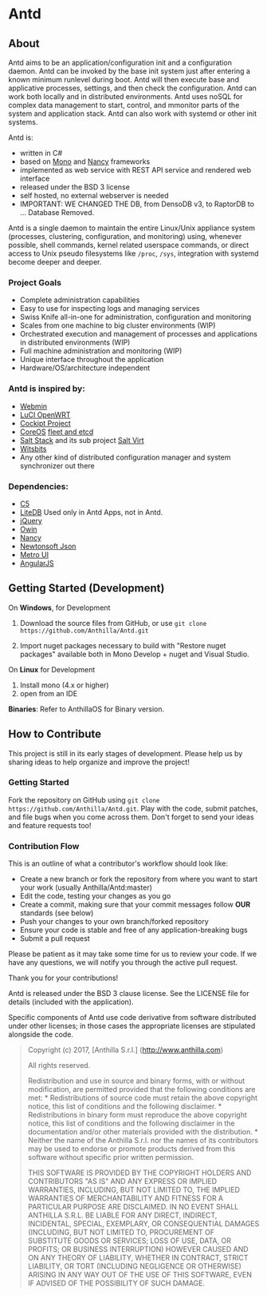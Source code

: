Antd
====

About
-----
 
Antd aims to be an application/configuration init and a configuration daemon. Antd can be invoked by the base init system just after entering a known minimum runlevel during boot. Antd will then execute base and applicative processes, settings, and then check the configuration. Antd can work both locally and in distributed environments. Antd uses noSQL for complex data management to start, control, and mmonitor parts of the system and application stack. Antd can also work with systemd or other init systems.

Antd is:
- written in C#
- based on [Mono](http://www.mono-project.com/) and [Nancy](https://github.com/NancyFx/Nancy) frameworks
- implemented as web service with REST API service and rendered web interface
- released under the BSD 3 license
- self hosted, no external webserver is needed
- IMPORTANT: WE CHANGED THE DB, from DensoDB v3, to RaptorDB to ... Database Removed.

Antd is a single daemon to maintain the entire Linux/Unix appliance system (processes, clustering, configuration, and monitoring) using, whenever possible, shell commands, kernel related userspace commands, or direct access to Unix pseudo filesystems like <code>/proc</code>, <code>/sys</code>, integration with systemd become deeper and deeper.

### Project Goals
- Complete administration capabilities
- Easy to use for inspecting logs and managing services
- Swiss Knife all-in-one for administration, configuration and monitoring
- Scales from one machine to big cluster environments (WIP)
- Orchestrated execution and management of processes and applications in distributed environments (WIP)
- Full machine administration and monitoring (WIP)
- Unique interface throughout the application
- Hardware/OS/architecture independent 

### Antd is inspired by:
- [Webmin](http://www.webmin.com/)
- [LuCI OpenWRT](http://wiki.openwrt.org/doc/howto/luci.essentials)
- [Cockipt Project](http://cockipt-project.org)
- [CoreOS](https://coreos.com/using-coreos/) [fleet and etcd](https://github.com/coreos/fleet/blob/master)
- [Salt Stack](http://saltstack.com/community/) and its sub project [Salt Virt](http://docs.saltstack.com/en/latest/topics/virt/)
- [Witsbits](http://witsbits.com/)
- Any other kind of distributed configuration manager and system synchronizer out there

### Dependencies:
- [C5](https://github.com/sestoft/C5/)
- [LiteDB](https://github.com/mbdavid/LiteDB) Used only in Antd Apps, not in Antd.
- [jQuery](https://github.com/jquery/jquery)
- [Owin](https://github.com/owin/owin)
- [Nancy](https://github.com/NancyFx/Nancy)
- [Newtonsoft Json](https://github.com/JamesNK/Newtonsoft.Json)
- [Metro UI](https://github.com/olton/Metro-UI-CSS) 
- [AngularJS](https://github.com/angular/angular.js/) 

Getting Started (Development)
---------------

On <b>Windows</b>, for Development

1. Download the source files from GitHub, or use `git clone https://github.com/Anthilla/Antd.git`

2. Import nuget packages necessary to build with "Restore nuget packages" available both in Mono Develop + nuget and Visual Studio.

On <b>Linux</b> for Development 

1. Install mono (4.x or higher)
2. open from an IDE

<b>Binaries</b>: Refer to AnthillaOS for Binary version.


How to Contribute
-----------------

This project is still in its early stages of development. Please help us by sharing ideas to help organize and improve the project!

### Getting Started

Fork the repository on GitHub using `git clone https://github.com/Anthilla/Antd.git`. 
Play with the code, submit patches, and file bugs when you come across them. Don't forget to send your ideas and feature requests too!

### Contribution Flow

This is an outline of what a contributor's workflow should look like:

- Create a new branch or fork the repository from where you want to start your work (usually Anthilla/Antd:master)
- Edit the code, testing your changes as you go
- Create a commit, making sure that your commit messages follow **OUR** standards (see below)
- Push your changes to your own branch/forked repository
- Ensure your code is stable and free of any application-breaking bugs
- Submit a pull request

Please be patient as it may take some time for us to review your code. If we have any questions, we will notify you through the active pull request.

Thank you for your contributions!

Antd is released under the BSD 3 clause license. See the LICENSE file for details (included with the application).

Specific components of Antd use code derivative from software distributed under other licenses; in those cases the appropriate licenses are stipulated alongside the code.

>
>
> Copyright (c) 2017, [Anthilla S.r.l.] (http://www.anthilla.com)
>
> All rights reserved.
>
> Redistribution and use in source and binary forms, with or without
> modification, are permitted provided that the following conditions are met:
>     * Redistributions of source code must retain the above copyright
>       notice, this list of conditions and the following disclaimer.
>     * Redistributions in binary form must reproduce the above copyright
>       notice, this list of conditions and the following disclaimer in the
>       documentation and/or other materials provided with the distribution.
>     * Neither the name of the Anthilla S.r.l. nor the
>       names of its contributors may be used to endorse or promote products
>       derived from this software without specific prior written permission.
>
> THIS SOFTWARE IS PROVIDED BY THE COPYRIGHT HOLDERS AND CONTRIBUTORS "AS IS" AND
> ANY EXPRESS OR IMPLIED WARRANTIES, INCLUDING, BUT NOT LIMITED TO, THE IMPLIED
> WARRANTIES OF MERCHANTABILITY AND FITNESS FOR A PARTICULAR PURPOSE ARE
> DISCLAIMED. IN NO EVENT SHALL ANTHILLA S.R.L. BE LIABLE FOR ANY
> DIRECT, INDIRECT, INCIDENTAL, SPECIAL, EXEMPLARY, OR CONSEQUENTIAL DAMAGES
> (INCLUDING, BUT NOT LIMITED TO, PROCUREMENT OF SUBSTITUTE GOODS OR SERVICES;
> LOSS OF USE, DATA, OR PROFITS; OR BUSINESS INTERRUPTION) HOWEVER CAUSED AND
> ON ANY THEORY OF LIABILITY, WHETHER IN CONTRACT, STRICT LIABILITY, OR TORT
> (INCLUDING NEGLIGENCE OR OTHERWISE) ARISING IN ANY WAY OUT OF THE USE OF THIS
> SOFTWARE, EVEN IF ADVISED OF THE POSSIBILITY OF SUCH DAMAGE.
>

